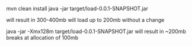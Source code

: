 mvn clean install
java -jar target/load-0.0.1-SNAPSHOT.jar

will result in 300-400mb
will load up to 200mb without a change

java -jar -Xmx128m target/load-0.0.1-SNAPSHOT.jar
will result in ~200mb
breaks at allocation of 100mb
